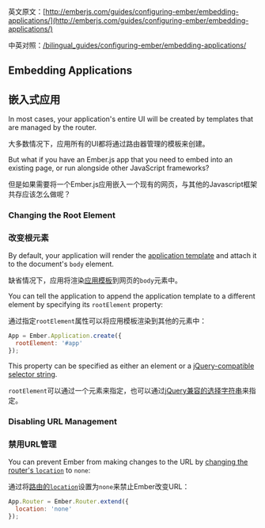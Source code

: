 英文原文：[http://emberjs.com/guides/configuring-ember/embedding-applications/](http://emberjs.com/guides/configuring-ember/embedding-applications/)

中英对照：[/bilingual_guides/configuring-ember/embedding-applications/](/bilingual_guides/configuring-ember/embedding-applications/)

## Embedding Applications

## 嵌入式应用

In most cases, your application's entire UI will be created by templates
that are managed by the router.

大多数情况下，应用所有的UI都将通过路由器管理的模板来创建。

But what if you have an Ember.js app that you need to embed into an
existing page, or run alongside other JavaScript frameworks?

但是如果需要将一个Ember.js应用嵌入一个现有的网页，与其他的Javascript框架共存应该怎么做呢？

### Changing the Root Element

### 改变根元素

By default, your application will render the [application
template](/guides/application/the-application-template) and attach it to
the document's `body` element.

缺省情况下，应用将渲染[应用模板](/guides/application/the-appliation-template)到网页的`body`元素中。

You can tell the application to append the application template to a
different element by specifying its `rootElement` property:

通过指定`rootElement`属性可以将应用模板渲染到其他的元素中：

```js
App = Ember.Application.create({
  rootElement: '#app'
});
```

This property can be specified as either an element or a
[jQuery-compatible selector
string](http://api.jquery.com/category/selectors/).

`rootElement`可以通过一个元素来指定，也可以通过[jQuery兼容的选择字符串](http://api.jquery.com/category/selectors)来指定。

### Disabling URL Management

### 禁用URL管理

You can prevent Ember from making changes to the URL by [changing the
router's `location`](/guides/routing/specifying-the-location-api) to
`none`:

通过将[路由的`location`](/guides/routing/specifying-the-location-api)设置为`none`来禁止Ember改变URL：

```js
App.Router = Ember.Router.extend({
  location: 'none'
});
```
